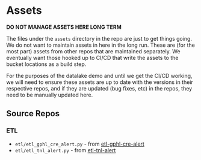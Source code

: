 # Assets

**DO NOT MANAGE ASSETS HERE LONG TERM**

The files under the `assets` directory in the repo are just to get things going.
We do not want to maintain assets in here in the long run. These are (for the
most part) assets from other repos that are maintained separately. We eventually
want those hooked up to CI/CD that write the assets to the bucket locations as a
build step.

For the purposes of the datalake demo and until we get the CI/CD working, we
will need to ensure these assets are up to date with the versions in their
respective repos, and if they are updated (bug fixes, etc) in the repos, they
need to be manually updated here.

## Source Repos

### ETL

-   `etl/etl_gphl_cre_alert.py` - from
    [etl-gphl-cre-alert](https://github.com/cape-ph/etl-gphl-cre-alert)
-   `etl/etl_tnl_alert.py` - from
    [etl-tnl-alert](https://github.com/cape-ph/etl-tnl-alert)
